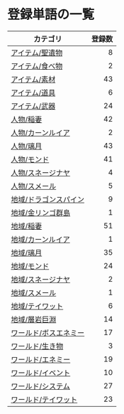 # 登録単語の一覧

|カテゴリ|登録数|
|---|--:|
|[アイテム/聖遺物](./dict/item/artifact.md)|8|
|[アイテム/食べ物](./dict/item/food.md)|2|
|[アイテム/素材](./dict/item/material.md)|43|
|[アイテム/道具](./dict/item/tool.md)|6|
|[アイテム/武器](./dict/item/weapon.md)|24|
|[人物/稲妻](./dict/person/inazuma.md)|42|
|[人物/カーンルイア](./dict/person/khaenriah.md)|2|
|[人物/璃月](./dict/person/liyue.md)|43|
|[人物/モンド](./dict/person/mondstadt.md)|41|
|[人物/スネージナヤ](./dict/person/snezhnaya.md)|4|
|[人物/スメール](./dict/person/sumeru.md)|5|
|[地域/ドラゴンスパイン](./dict/region/dragonspine.md)|9|
|[地域/金リンゴ群島](./dict/region/golden_apple.md)|1|
|[地域/稲妻](./dict/region/inazuma.md)|51|
|[地域/カーンルイア](./dict/region/khaenriah.md)|1|
|[地域/璃月](./dict/region/liyue.md)|35|
|[地域/モンド](./dict/region/mondstadt.md)|24|
|[地域/スネージナヤ](./dict/region/snezhnaya.md)|2|
|[地域/スメール](./dict/region/sumeru.md)|1|
|[地域/テイワット](./dict/region/teyvat.md)|6|
|[地域/層岩巨淵](./dict/region/the_chasm.md)|14|
|[ワールド/ボスエネミー](./dict/world/boss.md)|17|
|[ワールド/生き物](./dict/world/creature.md)|3|
|[ワールド/エネミー](./dict/world/enemy.md)|19|
|[ワールド/イベント](./dict/world/event.md)|10|
|[ワールド/システム](./dict/world/system.md)|27|
|[ワールド/テイワット](./dict/world/teyvat.md)|23|